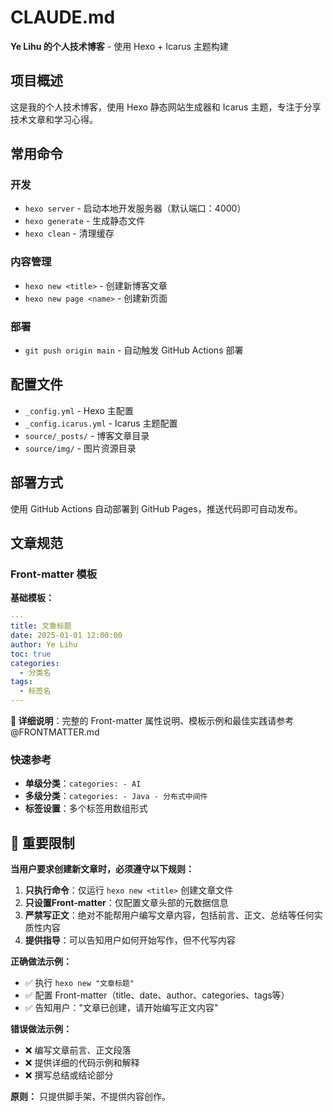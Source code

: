 # CLAUDE.md

**Ye Lihu 的个人技术博客** - 使用 Hexo + Icarus 主题构建

## 项目概述

这是我的个人技术博客，使用 Hexo 静态网站生成器和 Icarus 主题，专注于分享技术文章和学习心得。

## 常用命令

### 开发
- `hexo server` - 启动本地开发服务器（默认端口：4000）
- `hexo generate` - 生成静态文件
- `hexo clean` - 清理缓存

### 内容管理
- `hexo new <title>` - 创建新博客文章
- `hexo new page <name>` - 创建新页面

### 部署
- `git push origin main` - 自动触发 GitHub Actions 部署

## 配置文件

- `_config.yml` - Hexo 主配置
- `_config.icarus.yml` - Icarus 主题配置
- `source/_posts/` - 博客文章目录
- `source/img/` - 图片资源目录

## 部署方式

使用 GitHub Actions 自动部署到 GitHub Pages，推送代码即可自动发布。

## 文章规范

### Front-matter 模板

**基础模板：**
```yaml
---
title: 文章标题
date: 2025-01-01 12:00:00
author: Ye Lihu
toc: true
categories:
  - 分类名
tags:
  - 标签名
---
```

**📖 详细说明**：完整的 Front-matter 属性说明、模板示例和最佳实践请参考 @FRONTMATTER.md

### 快速参考
- **单级分类**：`categories: - AI`
- **多级分类**：`categories: - Java - 分布式中间件`
- **标签设置**：多个标签用数组形式

## 🚨 重要限制

**当用户要求创建新文章时，必须遵守以下规则：**

1. **只执行命令**：仅运行 `hexo new <title>` 创建文章文件
2. **只设置Front-matter**：仅配置文章头部的元数据信息
3. **严禁写正文**：绝对不能帮用户编写文章内容，包括前言、正文、总结等任何实质性内容
4. **提供指导**：可以告知用户如何开始写作，但不代写内容

**正确做法示例：**
- ✅ 执行 `hexo new "文章标题"`
- ✅ 配置 Front-matter（title、date、author、categories、tags等）
- ✅ 告知用户："文章已创建，请开始编写正文内容"

**错误做法示例：**
- ❌ 编写文章前言、正文段落
- ❌ 提供详细的代码示例和解释
- ❌ 撰写总结或结论部分

**原则：** 只提供脚手架，不提供内容创作。